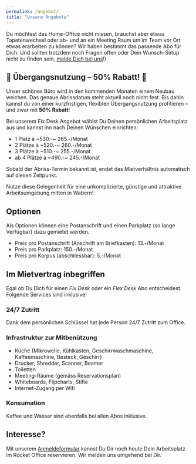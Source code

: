 ```yaml
---
permalink: /angebot/
title: "Unsere Angebote"
---
```


Du möchtest das Home-Office nicht missen, brauchst aber etwas Tapetenwechsel oder ab- und an ein Meeting Raum um im Team vor Ort etwas erarbeiten zu können? Wir haben bestimmt das passende Abo für Dich. Und sollten trotzdem noch Fragen offen oder Dein Wunsch-Setup nicht zu finden sein, [melde Dich bei uns](/kontakt/)!)

## 🚀 Übergangsnutzung – 50% Rabatt! 🚀

Unser schönes Büro wird in den kommenden Monaten einem Neubau weichen. Das genaue Abrissdatum steht aktuell noch nicht fest. Bis dahin kannst du von einer kurzfristigen, flexiblen Übergangsnutzung profitieren – und zwar mit **50% Rabatt**!

Bei unserem Fix Desk Angebot wählst Du Deinen persönlichen Arbeitsplatz aus und kannst ihn nach Deinen Wünschen einrichten:
* 1 Platz à ~530.-~ 265.-/Monat
* 2 Plätze à ~520.-~ 260.-/Monat
* 3 Plätze à ~510.-~ 255.-/Monat
* ab 4 Plätze à ~490.-~ 245.-/Monat

Sobald der Abriss-Termin bekannt ist, endet das Mietverhältnis automatisch auf diesen Zeitpunkt.

Nutze diese Gelegenheit für eine unkomplizierte, günstige und attraktive Arbeitsumgebung mitten in Wabern!

## Optionen

Als Optionen können eine Postanschrift und einen Parkplatz (so lange Verfügbar) dazu gemietet werden.

* Preis pro Postanschrift (Anschrift am Briefkasten): 13.-/Monat
* Preis pro Parkplatz: 150.-/Monat
* Preis pro Korpus (abschliessbar): 5.-/Monat

## Im Mietvertrag inbegriffen

Egal ob Du Dich für einen _Fix Desk_ oder ein _Flex Desk_ Abo entscheidest. Folgende Services sind inklusive!

### 24/7 Zutritt

Dank dem persönlichen Schlüssel hat jede Person 24/7 Zutritt zum Office.

### Infrastruktur zur Mitbenützung

* Küche (Mikrowelle, Kühlkasten, Geschirrwaschmaschine, Kaffeemaschine, Besteck, Geschirr)
* Drucker, Shredder, Scanner, Beamer
* Toiletten
* Meeting-Räume (gemäss Reservationsplan)
* Whiteboards, Flipcharts, Stifte
* Internet-Zugang per Wifi

### Konsumation

Kaffee und Wasser sind ebenfalls bei allen Abos inklusive.

## Interesse?

Mit unserem [Anmeldeformular](/anmelden/) kannst Du Dir noch heute Dein Arbeitsplatz im Rocket Office reservieren. Wir melden uns umgehend bei Dir.
